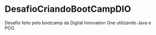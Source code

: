 # DesafioCriandoBootCampDIO
Desafio feito pelo bootcamp da Digital Innovation One utilizando Java e POO.
